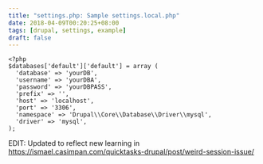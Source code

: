 ```yaml
---
title: "settings.php: Sample settings.local.php"
date: 2018-04-09T00:20:25+08:00
tags: [drupal, settings, example]
draft: false
---
```


```
<?php
$databases['default']['default'] = array (
  'database' => 'yourDB',
  'username' => 'yourDBA',
  'password' => 'yourDBPASS',
  'prefix' => '',
  'host' => 'localhost',
  'port' => '3306',
  'namespace' => 'Drupal\\Core\\Database\\Driver\\mysql',
  'driver' => 'mysql',
);
```

EDIT: Updated to reflect new learning in https://ismael.casimpan.com/quicktasks-drupal/post/weird-session-issue/
